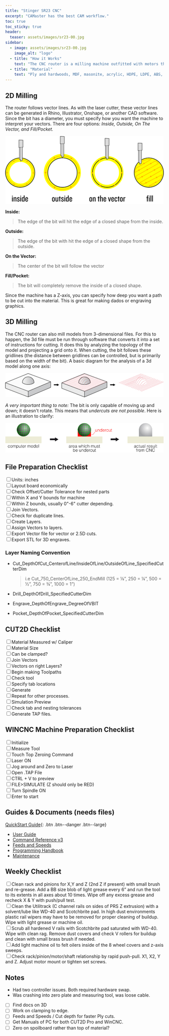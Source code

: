 ```yaml
---
title: "Stinger SR23 CNC"
excerpt: "CAMaster has the best CAM workflow."
toc: true
toc_sticky: true
header:
  teaser: assets/images/sr23-00.jpg
sidebar:
  - image: assets/images/sr23-00.jpg
    image_alt: "logo"
  - title: "How it Works"
    text: "The CNC router is a milling machine outfitted with motors that precisely control each axis (CNC stands for Computer Numerical Control). It is a subtractive process which uses a moving spinning bit or cutter to cut through material. The bits of the router can be switched out; we have a range of bits. Material can be cut along two or three dimensions."
  - title: "Material"
    text: "Ply and hardwoods, MDF, masonite, acrylic, HDPE, LDPE, ABS, and foam (various densities)."
---
```


## 2D Milling
The router follows vector lines. As with the laser cutter, these vector lines can be generated in Rhino, Illustrator, Onshape, or another CAD software. Since the bit has a diameter, you must specify how you want the machine to interpret your vectors. There are four options: *Inside, Outside, On The Vector, and Fill/Pocket.*

![Shop Scheduler](/assets/images/cnc-01.jpg)

**Inside:**
>The edge of the bit will hit the edge of a closed shape from the inside.

**Outside:**
>The edge of the bit with hit the edge of a closed shape from the outside.

**On the Vector:**
>The center of the bit will follow the vector

**Fill/Pocket:**
>The bit will completely remove the inside of a closed shape.

Since the machine has a Z-axis, you can specify how deep you want a path to be cut into the material. This is great for making dados or engraving graphics.

## 3D Milling

The CNC router can also mill models from 3-dimensional files. For this to happen, the 3d file must be run through software that converts it into a set of instructions for cutting. It does this by analyzing the topology of the model and projecting a grid onto it. When cutting, the bit follows these gridlines (the distance between gridlines can be controlled, but is primarily based on the width of the bit). A basic diagram for the analysis of a 3d model along one axis:

![Shop Scheduler](/assets/images/cnc-02.jpg)

*A very important thing to note:* The bit is only capable of moving up and down; it doesn't rotate. This means that *undercuts are not possible*. Here is an illustration to clarify:

![Shop Scheduler](/assets/images/cnc-03.jpg)

## File Preparation Checklist

 <input type="checkbox" name="0" value="0">Units: inches<br>
 <input type="checkbox" name="0" value="0">Layout board economically<br>
 <input type="checkbox" name="0" value="0">Check Offset/Cutter Tolerance for nested parts<br>
 <input type="checkbox" name="0" value="0">Within X and Y bounds for machine<br>
 <input type="checkbox" name="0" value="0">Within Z bounds, usually 0"-6" cutter depending.<br>
 <input type="checkbox" name="0" value="0">Join Vectors.<br>
 <input type="checkbox" name="0" value="0">Check for duplicate lines.<br>
 <input type="checkbox" name="0" value="0">Create Layers.<br>
 <input type="checkbox" name="0" value="0">Assign Vectors to layers.<br>
 <input type="checkbox" name="0" value="0">Export Vector file for vector or 2.5D cuts.<br>
 <input type="checkbox" name="0" value="0">Export STL for 3D engraves.<br>


### Layer Naming Convention

- Cut_DepthOfCut_CenterofLine/InsideOfLine/OutsideOfLine_SpecifiedCutterDim
    >i.e Cut_750_CenterOfLine_250_EndMill (125 = ⅛”, 250 = ¼”, 500 = ½”, 750 = ¾”, 1000 = 1”)

- Drill_DepthOfDrill_SpecifiedCutterDim
- Engrave_DepthOfEngrave_DegreeOfVBIT
- Pocket_DepthOfPocket_SpecifiedCutterDim

## CUT2D Checklist

<input type="checkbox" name="0" value="0">Material Measured w/ Caliper<br>
<input type="checkbox" name="0" value="0">Material Size<br>
<input type="checkbox" name="0" value="0">Can be clamped?<br>
<input type="checkbox" name="0" value="0">Join Vectors<br>
<input type="checkbox" name="0" value="0">Vectors on right Layers?<br>
<input type="checkbox" name="0" value="0">Begin making Toolpaths<br>
<input type="checkbox" name="0" value="0">Check tool<br>
<input type="checkbox" name="0" value="0">Specify tab locations<br>
<input type="checkbox" name="0" value="0">Generate<br>
<input type="checkbox" name="0" value="0">Repeat for other processes.<br>
<input type="checkbox" name="0" value="0">Simulation Preview<br>
<input type="checkbox" name="0" value="0">Check tab and nesting tolerances<br>
<input type="checkbox" name="0" value="0">Generate TAP files.<br>

## WINCNC Machine Preparation Checklist

<input type="checkbox" name="0" value="0">Initialize<br>
<input type="checkbox" name="0" value="0">Measure Tool<br>
<input type="checkbox" name="0" value="0">Touch Top Zeroing Command<br>
<input type="checkbox" name="0" value="0">Laser ON<br>
<input type="checkbox" name="0" value="0">Jog around and Zero to Laser<br>
<input type="checkbox" name="0" value="0">Open .TAP File<br>
<input type="checkbox" name="0" value="0">CTRL + V to preview<br>
<input type="checkbox" name="0" value="0">FILE>SIMULATE (Z should only be RED)<br>
<input type="checkbox" name="0" value="0">Turn Spindle ON<br>
<input type="checkbox" name="0" value="0">Enter to start<br>

## Guides & Documents (needs files)

[QuickStart Guide](/#){: .btn .btn--danger .btn--large}

- [User Guide](/#)
- [Command Reference v3](/#)
- [Feeds and Speeds](/#)
- [Programming Handbook](/#)
- [Maintenance](/#)


## Weekly Checklist

  <input type="checkbox" name="0" value="0">Clean rack and pinions for X,Y and Z (2nd Z if present) with small brush and re-grease. Add a BB size blob of light grease every 6” and run the tool to its extents in all axes about 10 times. Wipe off any excess grease and recheck X & Y with push/pull test.<br>
  <input type="checkbox" name="0" value="0">Clean the Utilitrack (C channel rails on sides of PRS Z extrusion) with a solvent/lube like WD-40 and Scotchbrite pad. In high dust environments plastic rail wipers may have to be removed for proper cleaning of buildup. Wipe with light grease or machine oil.<br>
  <input type="checkbox" name="0" value="0">Scrub all hardened V rails with Scotchbrite pad saturated with WD-40. Wipe with clean rag. Remove dust covers and check V rollers for buildup and clean with small brass brush if needed.<br>
  <input type="checkbox" name="0" value="0">Add light machine oil to felt oilers inside of the 8 wheel covers and z-axis sweeps.<br>
  <input type="checkbox" name="0" value="0">Check rack/pinion/motor/shaft relationship by rapid push-pull. X1, X2, Y and Z. Adjust motor mount or tighten set screws.<br>

## Notes
- Had two controller issues. Both required hardware swap.
- Was crashing into zero plate and measuring tool, was loose cable.

- [ ] Find docs on 3D
- [ ] Work on clamping to edge.
- [ ] Feeds and Speeds / Cut depth for faster Ply cuts.
- [ ] Get Manuals of PC for both CUT2D Pro and WinCNC.
- [ ] Zero on spoilboard rather than top of material?
